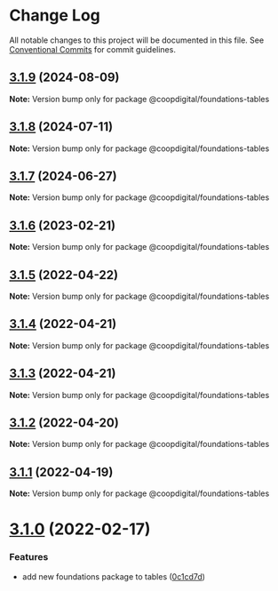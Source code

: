 # Change Log

All notable changes to this project will be documented in this file.
See [Conventional Commits](https://conventionalcommits.org) for commit guidelines.

## [3.1.9](https://github.com/coopdigital/coop-frontend/compare/@coopdigital/foundations-tables@3.1.8...@coopdigital/foundations-tables@3.1.9) (2024-08-09)

**Note:** Version bump only for package @coopdigital/foundations-tables





## [3.1.8](https://github.com/coopdigital/coop-frontend/compare/@coopdigital/foundations-tables@3.1.7...@coopdigital/foundations-tables@3.1.8) (2024-07-11)

**Note:** Version bump only for package @coopdigital/foundations-tables





## [3.1.7](https://github.com/coopdigital/coop-frontend/compare/@coopdigital/foundations-tables@3.1.6...@coopdigital/foundations-tables@3.1.7) (2024-06-27)

**Note:** Version bump only for package @coopdigital/foundations-tables





## [3.1.6](https://github.com/coopdigital/coop-frontend/compare/@coopdigital/foundations-tables@3.1.5...@coopdigital/foundations-tables@3.1.6) (2023-02-21)

**Note:** Version bump only for package @coopdigital/foundations-tables





## [3.1.5](https://github.com/coopdigital/coop-frontend/compare/@coopdigital/foundations-tables@3.1.4...@coopdigital/foundations-tables@3.1.5) (2022-04-22)

**Note:** Version bump only for package @coopdigital/foundations-tables





## [3.1.4](https://github.com/coopdigital/coop-frontend/compare/@coopdigital/foundations-tables@3.1.3...@coopdigital/foundations-tables@3.1.4) (2022-04-21)

**Note:** Version bump only for package @coopdigital/foundations-tables





## [3.1.3](https://github.com/coopdigital/coop-frontend/compare/@coopdigital/foundations-tables@3.1.2...@coopdigital/foundations-tables@3.1.3) (2022-04-21)

**Note:** Version bump only for package @coopdigital/foundations-tables





## [3.1.2](https://github.com/coopdigital/coop-frontend/compare/@coopdigital/foundations-tables@3.1.1...@coopdigital/foundations-tables@3.1.2) (2022-04-20)

**Note:** Version bump only for package @coopdigital/foundations-tables





## [3.1.1](https://github.com/coopdigital/coop-frontend/compare/@coopdigital/foundations-tables@3.1.0...@coopdigital/foundations-tables@3.1.1) (2022-04-19)

**Note:** Version bump only for package @coopdigital/foundations-tables





# [3.1.0](https://github.com/coopdigital/coop-frontend/compare/@coopdigital/foundations-tables@3.0.2...@coopdigital/foundations-tables@3.1.0) (2022-02-17)


### Features

* add new foundations package to tables ([0c1cd7d](https://github.com/coopdigital/coop-frontend/commit/0c1cd7ddc9513cf877004cdbc822906bef40b959))
